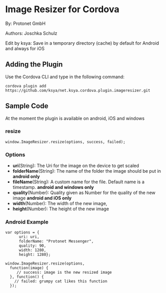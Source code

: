 # Image Resizer for Cordova #
By: Protonet GmbH

Authors: Joschka Schulz

Edit by ksya: Save in a temporary directory (cache) by default for Android and always for iOS

## Adding the Plugin ##

Use the Cordova CLI and type in the following command:

`cordova plugin add https://github.com/ksya/net.ksya.cordova.plugin.imageresizer.git`

## Sample Code

At the moment the plugin is available on android, iOS and windows

### resize

    window.ImageResizer.resize(options, success, failed);

### Options
  - **uri**(String): The Uri for the image on the device to get scaled
  - **folderName**(String): The name of the folder the image should be put in **android only**
  - **fileName**(String): A custom name for the file. Default name is a timestamp. **android and windows only**
  - **quality**(Number): Quality given as Number for the quality of the new image **android and iOS only**
  - **width**(Number): The width of the new image,
  - **height**(Number): The height of the new image

### Android Example
    var options = {
          uri: uri,
          folderName: "Protonet Messenger",
          quality: 90,
          width: 1280,
          height: 1280};

    window.ImageResizer.resize(options,
      function(image) {
         // success: image is the new resized image
      }, function() {
        // failed: grumpy cat likes this function
      });
